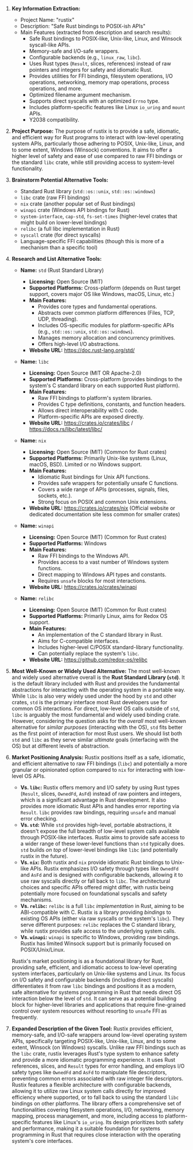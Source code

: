 1.  **Key Information Extraction:**
    *   Project Name: "rustix"
    *   Description: "Safe Rust bindings to POSIX-ish APIs"
    *   Main Features (extracted from description and search results):
        *   Safe Rust bindings to POSIX-like, Unix-like, Linux, and Winsock syscall-like APIs.
        *   Memory-safe and I/O-safe wrappers.
        *   Configurable backends (e.g., `linux_raw`, `libc`).
        *   Uses Rust types (`Result`, slices, references) instead of raw pointers and integers for safety and idiomatic Rust.
        *   Provides utilities for FFI bindings, filesystem operations, I/O operations, networking, memory map operations, process operations, and more.
        *   Optimized filename argument mechanism.
        *   Supports direct syscalls with an optimized `Errno` type.
        *   Includes platform-specific features like Linux `io_uring` and `mount` APIs.
        *   Y2038 compatibility.

2.  **Project Purpose:**
    The purpose of rustix is to provide a safe, idiomatic, and efficient way for Rust programs to interact with low-level operating system APIs, particularly those adhering to POSIX, Unix-like, Linux, and to some extent, Windows (Winsock) conventions. It aims to offer a higher level of safety and ease of use compared to raw FFI bindings or the standard `libc` crate, while still providing access to system-level functionality.

3.  **Brainstorm Potential Alternative Tools:**
    *   Standard Rust library (`std::os::unix`, `std::os::windows`)
    *   `libc` crate (raw FFI bindings)
    *   `nix` crate (another popular set of Rust bindings)
    *   `winapi` crate (Windows API bindings for Rust)
    *   `system-interface`, `cap-std`, `fs-set-times` (higher-level crates that might build on lower-level bindings)
    *   `relibc` (a full libc implementation in Rust)
    *   `syscall` crate (for direct syscalls)
    *   Language-specific FFI capabilities (though this is more of a mechanism than a specific tool)

4.  **Research and List Alternative Tools:**

    *   **Name:** `std` (Rust Standard Library)
        *   **Licensing:** Open Source (MIT)
        *   **Supported Platforms:** Cross-platform (depends on Rust target support, covers major OS like Windows, macOS, Linux, etc.)
        *   **Main Features:**
            *   Provides core types and fundamental operations.
            *   Abstracts over common platform differences (Files, TCP, UDP, threading).
            *   Includes OS-specific modules for platform-specific APIs (e.g., `std::os::unix`, `std::os::windows`).
            *   Manages memory allocation and concurrency primitives.
            *   Offers high-level I/O abstractions.
        *   **Website URL:** https://doc.rust-lang.org/std/

    *   **Name:** `libc`
        *   **Licensing:** Open Source (MIT OR Apache-2.0)
        *   **Supported Platforms:** Cross-platform (provides bindings to the system's C standard library on each supported Rust platform).
        *   **Main Features:**
            *   Raw FFI bindings to platform's system libraries.
            *   Provides C type definitions, constants, and function headers.
            *   Allows direct interoperability with C code.
            *   Platform-specific APIs are exposed directly.
        *   **Website URL:** https://crates.io/crates/libc / https://docs.rs/libc/latest/libc/

    *   **Name:** `nix`
        *   **Licensing:** Open Source (MIT) (Common for Rust crates)
        *   **Supported Platforms:** Primarily Unix-like systems (Linux, macOS, BSD). Limited or no Windows support.
        *   **Main Features:**
            *   Idiomatic Rust bindings for Unix API functions.
            *   Provides safe wrappers for potentially unsafe C functions.
            *   Covers a wide range of APIs (processes, signals, files, sockets, etc.).
            *   Strong focus on POSIX and common Unix extensions.
        *   **Website URL:** https://crates.io/crates/nix (Official website or dedicated documentation site less common for smaller crates)

    *   **Name:** `winapi`
        *   **Licensing:** Open Source (MIT) (Common for Rust crates)
        *   **Supported Platforms:** Windows
        *   **Main Features:**
            *   Raw FFI bindings to the Windows API.
            *   Provides access to a vast number of Windows system functions.
            *   Direct mapping to Windows API types and constants.
            *   Requires `unsafe` blocks for most interactions.
        *   **Website URL:** https://crates.io/crates/winapi

    *   **Name:** `relibc`
        *   **Licensing:** Open Source (MIT) (Common for Rust crates)
        *   **Supported Platforms:** Primarily Linux, aims for Redox OS support.
        *   **Main Features:**
            *   An implementation of the C standard library in Rust.
            *   Aims for C-compatible interfaces.
            *   Includes higher-level C/POSIX standard-library functionality.
            *   Can potentially replace the system's `libc`.
        *   **Website URL:** https://github.com/redox-os/relibc

5.  **Most Well-Known or Widely Used Alternative:**
    The most well-known and widely used alternative overall is the **Rust Standard Library (`std`)**. It is the default library included with Rust and provides the fundamental abstractions for interacting with the operating system in a portable way. While `libc` is also very widely used under the hood by `std` and other crates, `std` is the primary interface most Rust developers use for common OS interactions. For direct, low-level OS calls outside of `std`, `libc` is arguably the most fundamental and widely used binding crate. However, considering the question asks for the *overall* most well-known alternative for *similar purposes* (interacting with the OS), `std` fits better as the first point of interaction for most Rust users. We should list both `std` and `libc` as they serve similar *ultimate* goals (interfacing with the OS) but at different levels of abstraction.

6.  **Market Positioning Analysis:**
    Rustix positions itself as a safe, idiomatic, and efficient alternative to raw FFI bindings (`libc`) and potentially a more granular or opinionated option compared to `nix` for interacting with low-level OS APIs.
    *   **Vs. `libc`:** Rustix offers memory and I/O safety by using Rust types (`Result`, slices, `OwnedFd`, `AsFd`) instead of raw pointers and integers, which is a significant advantage in Rust development. It also provides more idiomatic Rust APIs and handles error reporting via `Result`. `libc` provides raw bindings, requiring `unsafe` and manual error checking.
    *   **Vs. `std`:** While `std` provides high-level, portable abstractions, it doesn't expose the full breadth of low-level system calls available through POSIX-like interfaces. Rustix aims to provide safe access to a wider range of these lower-level functions than `std` typically does. `std` builds *on top* of lower-level bindings like `libc` (and potentially rustix in the future).
    *   **Vs. `nix`:** Both rustix and `nix` provide idiomatic Rust bindings to Unix-like APIs. Rustix emphasizes I/O safety through types like `OwnedFd` and `AsFd` and is designed with configurable backends, allowing it to use raw syscalls directly or fall back to `libc`. The architectural choices and specific APIs offered might differ, with rustix being potentially more focused on foundational syscalls and safety mechanisms.
    *   **Vs. `relibc`:** `relibc` is a full `libc` *implementation* in Rust, aiming to be ABI-compatible with C. Rustix is a library providing *bindings* to existing OS APIs (either via raw syscalls or the system's `libc`). They serve different purposes: `relibc` replaces the C standard library, while rustix provides safe access to the underlying system calls.
    *   **Vs. `winapi`:** `winapi` is specific to Windows, providing raw bindings. Rustix has limited Winsock support but is primarily focused on POSIX/Unix/Linux.

    Rustix's market positioning is as a foundational library for Rust, providing safe, efficient, and idiomatic access to low-level operating system interfaces, particularly on Unix-like systems and Linux. Its focus on I/O safety and configurable backends (including direct syscalls) differentiates it from raw `libc` bindings and positions it as a modern, safe alternative for systems programming in Rust that needs direct OS interaction below the level of `std`. It can serve as a potential building block for higher-level libraries and applications that require fine-grained control over system resources without resorting to `unsafe` FFI as frequently.

7.  **Expanded Description of the Given Tool:**
    Rustix provides efficient, memory-safe, and I/O-safe wrappers around low-level operating system APIs, specifically targeting POSIX-like, Unix-like, Linux, and to some extent, Winsock (on Windows) syscalls. Unlike raw FFI bindings such as the `libc` crate, rustix leverages Rust's type system to enhance safety and provide a more idiomatic programming experience. It uses Rust references, slices, and `Result` types for error handling, and employs I/O safety types like `OwnedFd` and `AsFd` to manipulate file descriptors, preventing common errors associated with raw integer file descriptors. Rustix features a flexible architecture with configurable backends, allowing it to utilize raw Linux system calls directly for improved efficiency where supported, or to fall back to using the standard `libc` bindings on other platforms. The library offers a comprehensive set of functionalities covering filesystem operations, I/O, networking, memory mapping, process management, and more, including access to platform-specific features like Linux's `io_uring`. Its design prioritizes both safety and performance, making it a suitable foundation for systems programming in Rust that requires close interaction with the operating system's core interfaces.